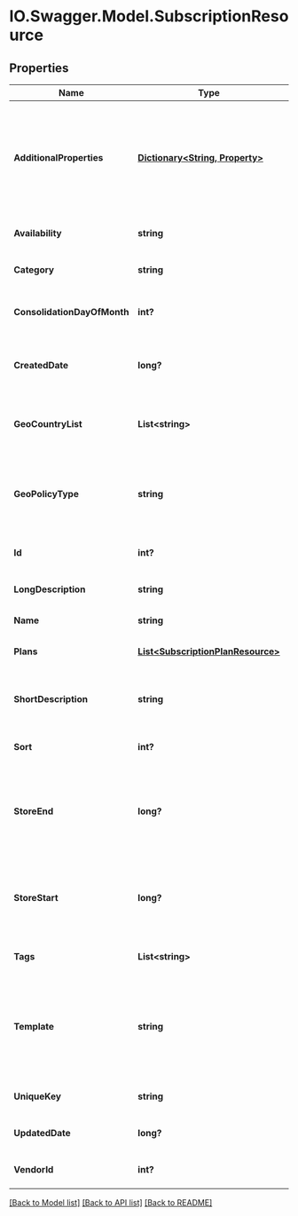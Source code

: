 # IO.Swagger.Model.SubscriptionResource
## Properties

Name | Type | Description | Notes
------------ | ------------- | ------------- | -------------
**AdditionalProperties** | [**Dictionary&lt;String, Property&gt;**](Property.md) | A map of item additional properties, keyed on the property name. Must match the names and types defined in the template for this item type. | [optional] [default to null]
**Availability** | **string** | Who can purchase this subscription | [optional] [default to null]
**Category** | **string** | A category for filtering items | [optional] [default to null]
**ConsolidationDayOfMonth** | **int?** | The day of the month 1..31 this subscription will renew | [optional] [default to null]
**CreatedDate** | **long?** | The date the item was created, unix timestamp in seconds | [optional] [default to null]
**GeoCountryList** | **List&lt;string&gt;** | A list of country iso3 codes to include in the blacklist/whitelist geo policy | [optional] [default to null]
**GeoPolicyType** | **string** | Whether to use the geo_country_list as a black list or white list for item geographical availability | [optional] [default to null]
**Id** | **int?** | The id of the item | [optional] [default to null]
**LongDescription** | **string** | A long description of the subscription | [optional] [default to null]
**Name** | **string** | The name of the item | [default to null]
**Plans** | [**List&lt;SubscriptionPlanResource&gt;**](SubscriptionPlanResource.md) | The billing options for this subscription | [optional] [default to null]
**ShortDescription** | **string** | A short description of the subscription.  Max 255 characters | [optional] [default to null]
**Sort** | **int?** | A number to use in sorting items.  Default 500 | [optional] [default to null]
**StoreEnd** | **long?** | Used to schedule removal from store.  Null means the subscription will never be removed | [optional] [default to null]
**StoreStart** | **long?** | Used to schedule appearance in store.  Null means the subscription will appear now | [optional] [default to null]
**Tags** | **List&lt;string&gt;** | List of tags used for filtering items | [optional] [default to null]
**Template** | **string** | An item template this item is validated against. May be null and no validation of additional properties will be done. | [optional] [default to null]
**UniqueKey** | **string** | The unique key for the item | [optional] [default to null]
**UpdatedDate** | **long?** | The date the item was last updated | [optional] [default to null]
**VendorId** | **int?** | The vendor who provides the item | [default to null]

[[Back to Model list]](../README.md#documentation-for-models) [[Back to API list]](../README.md#documentation-for-api-endpoints) [[Back to README]](../README.md)


